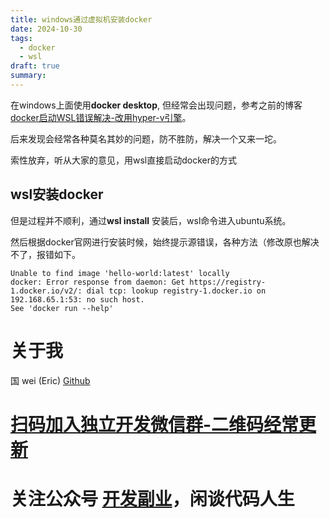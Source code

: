 ```yaml
---
title: windows通过虚拟机安装docker
date: 2024-10-30
tags:
  - docker
  - wsl
draft: true
summary:
---
```


在windows上面使用**docker desktop**, 但经常会出现问题，参考之前的博客[docker启动WSL错误解决-改用hyper-v引擎](../../8/29/qi-dong-cuo-wu-jie-jue.md)。

后来发现会经常各种莫名其妙的问题，防不胜防，解决一个又来一坨。

索性放弃，听从大家的意见，用wsl直接启动docker的方式

## wsl安装docker

但是过程并不顺利，通过**wsl install** 安装后，wsl命令进入ubuntu系统。

然后根据docker官网进行安装时候，始终提示源错误，各种方法（修改原也解决不了，报错如下。
```shell
Unable to find image 'hello-world:latest' locally
docker: Error response from daemon: Get https://registry-1.docker.io/v2/: dial tcp: lookup registry-1.docker.io on 192.168.65.1:53: no such host.
See 'docker run --help'
```









# 关于我
国 wei (Eric)
[Github](https://github.com/ygweric)

# [扫码加入独立开发微信群-二维码经常更新](https://raw.githubusercontent.com/ygweric/ygweric.github.io/main/assets/qr-schedule-update/indenpendent_dev.png)

# 关注公众号 [开发副业](https://github.com/ygweric/ygweric.github.io/blob/main/assets/jinjing/wx_office_account_qr.png?raw=true)，闲谈代码人生
